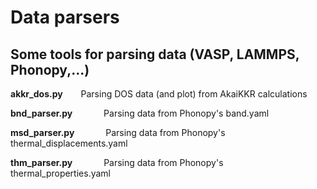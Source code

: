 # Data parsers

## Some tools for parsing data (VASP, LAMMPS, Phonopy,...)

  **akkr_dos.py** &ensp;&ensp;&ensp; Parsing DOS data (and plot) from AkaiKKR calculations

  **bnd_parser.py** &emsp;&emsp;&emsp; Parsing data from Phonopy's band.yaml
  
  **msd_parser.py** &emsp;&emsp;&emsp; Parsing data from Phonopy's thermal_displacements.yaml
  
  **thm_parser.py** &emsp;&emsp;&emsp; Parsing data from Phonopy's thermal_properties.yaml
  
